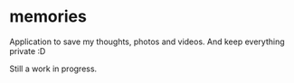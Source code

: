 # memories

Application to save my thoughts, photos and videos. And keep everything private :D

Still a work in progress.
